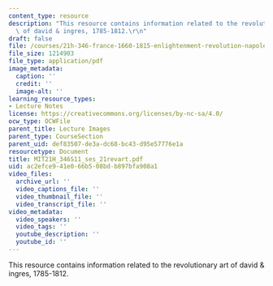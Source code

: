 ```yaml
---
content_type: resource
description: "This resource contains information related to the revolutionary art\
  \ of david & ingres, 1785-1812.\r\n"
draft: false
file: /courses/21h-346-france-1660-1815-enlightenment-revolution-napoleon-spring-2011/ac2efce941e066b508bdb897bfa908a1_MIT21H_346S11_ses_21revart.pdf
file_size: 1214903
file_type: application/pdf
image_metadata:
  caption: ''
  credit: ''
  image-alt: ''
learning_resource_types:
- Lecture Notes
license: https://creativecommons.org/licenses/by-nc-sa/4.0/
ocw_type: OCWFile
parent_title: Lecture Images
parent_type: CourseSection
parent_uid: def83507-de3a-dc68-bc43-d95e57776e1a
resourcetype: Document
title: MIT21H_346S11_ses_21revart.pdf
uid: ac2efce9-41e0-66b5-08bd-b897bfa908a1
video_files:
  archive_url: ''
  video_captions_file: ''
  video_thumbnail_file: ''
  video_transcript_file: ''
video_metadata:
  video_speakers: ''
  video_tags: ''
  youtube_description: ''
  youtube_id: ''
---
```

This resource contains information related to the revolutionary art of david & ingres, 1785-1812.